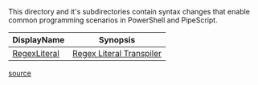 This directory and it's subdirectories contain syntax changes that enable common programming scenarios in PowerShell and PipeScript.


|DisplayName                         |Synopsis                                             |
|------------------------------------|-----------------------------------------------------|
|[RegexLiteral](RegexLiteral.psx.ps1)|[Regex Literal Transpiler<br/>](RegexLiteral.psx.ps1)|







[source](README.ps1.md)
